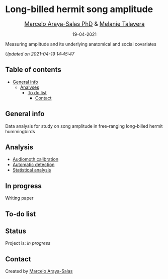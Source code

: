 Long-billed hermit song amplitude
================
<center>

<font size="4"><a href="http://marceloarayasalas.weebly.com/">Marcelo
Araya-Salas PhD</a> &
<a href="https://scholar.google.com/citations?user=0a8k9T8AAAAJ&hl=es&oi=ao">
Melanie Talavera</a></font>

</center>
<center>

19-04-2021

</center>

<!-- Description  -->

Measuring amplitude and its underlying anatomical and social covariates

*Updated on 2021-04-19 14:45:47*

<!-- README.md is generated from README.Rmd. Please edit that file -->

## Table of contents

  - [General info](#general-info)
      - [Analyses](#Analyses)
          - [To do list](#to-do-list)
              - [Contact](#contact)

## General info

Data analysis for study on song amplitude in free-ranging long-billed
hermit hummingbirds

## Analysis

  - [Audiomoth
    calibration](https://rpubs.com/marcelo-araya-salas/755524)
  - [Automatic detection](https://rpubs.com/marcelo-araya-salas/755667)
  - [Statistical analysis](https://rpubs.com/marcelo-araya-salas/757288)

## In progress

Writing paper

## To-do list

## Status

Project is: *in progress*

## Contact

Created by [Marcelo Araya-Salas](https://marceloarayasalas.weebly.com/)

<!-- #### discusion -->

<!-- # title: Cultural evolution hummingbirds  -->

<!-- do alignments matter? compare convergence across aligent methods (prank, all equal, optimal) -->

<!-- hacer machote para el aticulo -->

